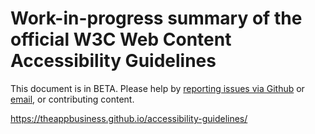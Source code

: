 # Work-in-progress summary of the official W3C Web Content Accessibility Guidelines

This document is in BETA. Please help by [reporting issues via Github](https://github.com/theappbusiness/accessibility-guidelines/issues) or [email](mailto:jeanfrancois@theappbusiness.com), or contributing content.

https://theappbusiness.github.io/accessibility-guidelines/

